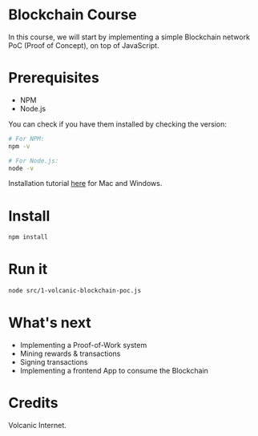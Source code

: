 # Blockchain Course

In this course, we will start by implementing a simple Blockchain network PoC (Proof of Concept), on top of JavaScript.

# Prerequisites

- NPM
- Node.js

You can check if you have them installed by checking the version:

```bash
# For NPM:
npm -v
```

```bash
# For Node.js:
node -v
```

Installation tutorial [here](https://radixweb.com/blog/installing-npm-and-nodejs-on-windows-and-mac) for Mac and Windows.

# Install

```bash
npm install
```

# Run it

```bash
node src/1-volcanic-blockchain-poc.js
```

# What's next

- Implementing a Proof-of-Work system
- Mining rewards & transactions
- Signing transactions
- Implementing a frontend App to consume the Blockchain

# Credits

Volcanic Internet.
